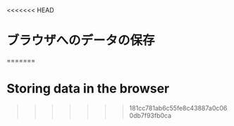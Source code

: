 
<<<<<<< HEAD
# ブラウザへのデータの保存
=======
# Storing data in the browser
>>>>>>> 181cc781ab6c55fe8c43887a0c060db7f93fb0ca
